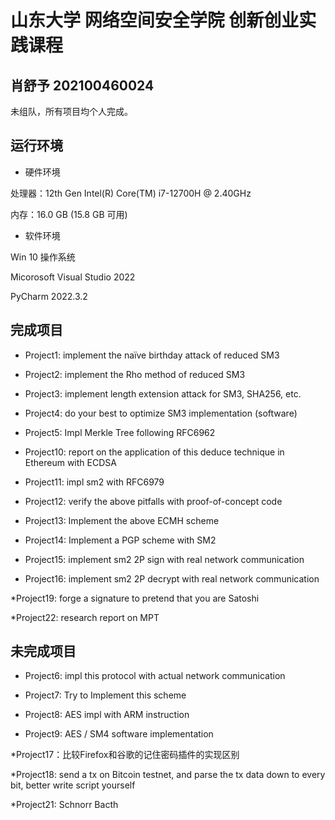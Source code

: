 # 山东大学 网络空间安全学院 创新创业实践课程

## 肖舒予 202100460024

未组队，所有项目均个人完成。

## 运行环境

* 硬件环境

处理器：12th Gen Intel(R) Core(TM) i7-12700H @ 2.40GHz

内存：16.0 GB (15.8 GB 可用) 

* 软件环境

Win 10 操作系统 

Micorosoft Visual Studio 2022

PyCharm 2022.3.2

## 完成项目

* Project1: implement the naïve birthday attack of reduced SM3

* Project2: implement the Rho method of reduced SM3

* Project3: implement length extension attack for SM3, SHA256, etc.

* Project4: do your best to optimize SM3 implementation (software)

* Project5: Impl Merkle Tree following RFC6962

* Project10: report on the application of this deduce technique in Ethereum with ECDSA

* Project11: impl sm2 with RFC6979

* Project12: verify the above pitfalls with proof-of-concept code

* Project13: Implement the above ECMH scheme

* Project14: Implement a PGP scheme with SM2

* Project15: implement sm2 2P sign with real network communication

* Project16: implement sm2 2P decrypt with real network communication

*Project19: forge a signature to pretend that you are Satoshi

*Project22: research report on MPT

## 未完成项目

* Project6: impl this protocol with actual network communication

* Project7: Try to Implement this scheme

* Project8: AES impl with ARM instruction

* Project9: AES / SM4 software implementation

*Project17：比较Firefox和谷歌的记住密码插件的实现区别

*Project18: send a tx on Bitcoin testnet, and parse the tx data down to every bit, better write script yourself

*Project21: Schnorr Bacth

